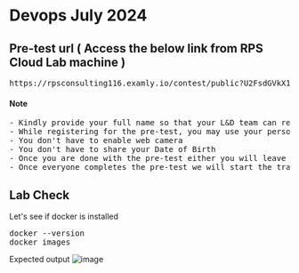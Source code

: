 # Devops July 2024 

## Pre-test url ( Access the below link from RPS Cloud Lab machine )
<pre>
https://rpsconsulting116.examly.io/contest/public?U2FsdGVkX1+a0m9IouvU6KN7NAziIMbMKNYLqXpcIHYgtF0ehKe943h61x6+3buQKPCOJ3l/IZsAIfOWOxhEZw==
</pre>

#### Note
<pre>
- Kindly provide your full name so that your L&D team can recognize your name
- While registering for the pre-test, you may use your personal email id(not BOFA id)
- You don't have to enable web camera
- You don't have to share your Date of Birth
- Once you are done with the pre-test either you will leave a message via WebEx chat or you can notify me
- Once everyone completes the pre-test we will start the training
</pre>


## Lab Check

Let's see if docker is installed
<pre>
docker --version
docker images
</pre>

Expected output
![image](https://github.com/user-attachments/assets/daa8309e-2ed9-4929-8d49-3a859bb99a8c)
